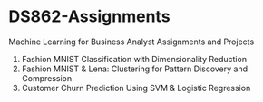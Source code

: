 # DS862-Assignments
Machine Learning for Business Analyst Assignments and Projects

1. Fashion MNIST Classification with Dimensionality Reduction
2. Fashion MNIST & Lena: Clustering for Pattern Discovery and Compression
3. Customer Churn Prediction Using SVM & Logistic Regression
